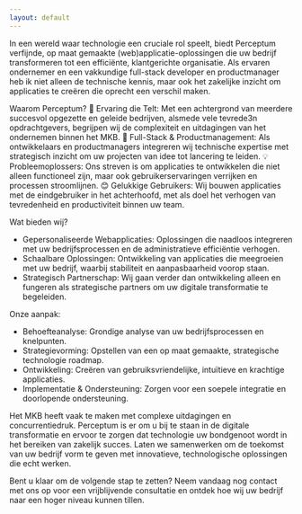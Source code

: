 ```yaml
---
layout: default
---
```


In een wereld waar technologie een cruciale rol speelt, biedt Perceptum verfijnde, op maat gemaakte (web)applicatie-oplossingen die uw bedrijf transformeren tot een efficiënte, klantgerichte organisatie. Als ervaren ondernemer en een vakkundige full-stack developer en productmanager heb ik niet alleen de technische kennis, maar ook het zakelijke inzicht om applicaties te creëren die oprecht een verschil maken.

Waarom Perceptum?
🚀 Ervaring die Telt: Met een achtergrond van meerdere succesvol opgezette en geleide bedrijven, alsmede vele tevrede3n opdrachtgevers, begrijpen wij de complexiteit en uitdagingen van het ondernemen binnen het MKB.
🔧 Full-Stack & Productmanagement: Als ontwikkelaars en productmanagers integreren wij technische expertise met strategisch inzicht om uw projecten van idee tot lancering te leiden.
💡 Probleemoplossers: Ons streven is om applicaties te ontwikkelen die niet alleen functioneel zijn, maar ook gebruikerservaringen verrijken en processen stroomlijnen.
😊 Gelukkige Gebruikers: Wij bouwen applicaties met de eindgebruiker in het achterhoofd, met als doel het verhogen van tevredenheid en productiviteit binnen uw team.

Wat bieden wij?

- Gepersonaliseerde Webapplicaties: Oplossingen die naadloos integreren met uw bedrijfsprocessen en de administratieve efficiëntie verhogen.
- Schaalbare Oplossingen: Ontwikkeling van applicaties die meegroeien met uw bedrijf, waarbij stabiliteit en aanpasbaarheid voorop staan.
- Strategisch Partnerschap: Wij gaan verder dan ontwikkeling alleen en fungeren als strategische partners om uw digitale transformatie te begeleiden.

Onze aanpak:

- Behoefteanalyse: Grondige analyse van uw bedrijfsprocessen en knelpunten.
- Strategievorming: Opstellen van een op maat gemaakte, strategische technologie roadmap.
- Ontwikkeling: Creëren van gebruiksvriendelijke, intuïtieve en krachtige applicaties.
- Implementatie & Ondersteuning: Zorgen voor een soepele integratie en doorlopende ondersteuning.

Het MKB heeft vaak te maken met complexe uitdagingen en concurrentiedruk. Perceptum is er om u bij te staan in de digitale transformatie en ervoor te zorgen dat technologie uw bondgenoot wordt in het bereiken van zakelijk succes. Laten we samenwerken om de toekomst van uw bedrijf vorm te geven met innovatieve, technologische oplossingen die echt werken.

Bent u klaar om de volgende stap te zetten? Neem vandaag nog contact met ons op voor een vrijblijvende consultatie en ontdek hoe wij uw bedrijf naar een hoger niveau kunnen tillen.
